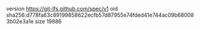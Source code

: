 version https://git-lfs.github.com/spec/v1
oid sha256:d778fa63c89199858622ecfb57d87955e74fded41e744ac09b680083b02e3a1e
size 19886
